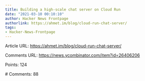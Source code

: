 ```yaml
---
title: Building a high-scale chat server on Cloud Run
date: "2021-03-10 00:10:10"
author: Hacker News Frontpage
authorlink: https://ahmet.im/blog/cloud-run-chat-server/
tags:
- Hacker-News-Frontpage
---
```


<p>Article URL: <a href="https://ahmet.im/blog/cloud-run-chat-server/">https://ahmet.im/blog/cloud-run-chat-server/</a></p>
<p>Comments URL: <a href="https://news.ycombinator.com/item?id=26406206">https://news.ycombinator.com/item?id=26406206</a></p>
<p>Points: 124</p>
<p># Comments: 88</p>
